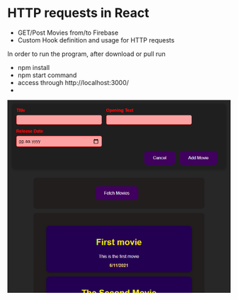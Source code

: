 # HTTP requests in React

- GET/Post Movies from/to Firebase
- Custom Hook definition and usage for HTTP requests

In order to run the program, after download or pull run 
- npm install 
- npm start command 
- access through http://localhost:3000/
- 
![Image](https://github.com/umutguder/HTTP_React/blob/master/Movie.PNG)

